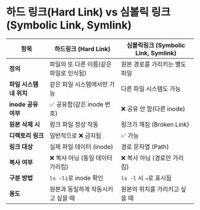# 하드 링크(Hard Link) vs 심볼릭 링크(Symbolic Link, Symlink)

| 항목 | 하드링크 (Hard Link) | 심볼릭링크 (Symbolic Link, Symlink) |
|------|----------------------|--------------------------------------|
| **정의** | 파일의 또 다른 이름(같은 파일로 인식됨) | 원본 경로를 가리키는 별도 파일 |
| **파일 시스템 내 위치** | 같은 파일 시스템에서만 가능 | 다른 파일 시스템도 가능 |
| **inode 공유 여부** | ✅ 공유함(같은 inode 번호) | ❌ 공유 안 함(다른 inode) |
| **원본 삭제 시** | 링크 파일 정상 작동 | 링크가 깨짐 (Broken Link) |
| **디렉토리 링크** | 일반적으로 ❌ 금지됨 | ✅ 가능 |
| **링크 대상** | 실제 파일 데이터 (inode) | 경로 문자열 (Path) |
| **복사 여부** | ❌ 복사 아님 (동일 데이터 가리킴) | ❌ 복사 아님 (경로만 가리킴) |
| **구분 방법** | `ls -li`로 inode 확인 | `ls -l` 시 `→`로 표시됨 |
| **용도** | 원본과 동일하게 작동시키고 싶을 때 | 원본의 위치를 가리키고 싶을 때 |
